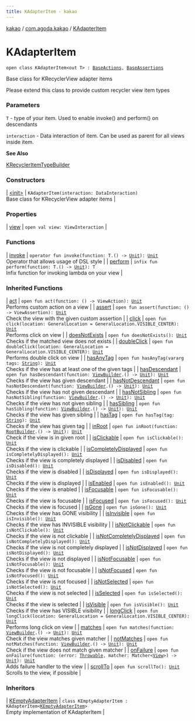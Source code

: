 ```yaml
---
title: KAdapterItem - kakao
---
```


[kakao](../../index.html) / [com.agoda.kakao](../index.html) / [KAdapterItem](.)

# KAdapterItem

`open class KAdapterItem<out T> : `[`BaseActions`](../-base-actions/index.html)`, `[`BaseAssertions`](../-base-assertions/index.html)

Base class for KRecyclerView adapter items

Please extend this class to provide custom recycler view item types

### Parameters

`T` - type of your item. Used to enable invoke() and perform() on descendants

`interaction` - Data interaction of item. Can be used as parent for all views inside item.

**See Also**

[KRecyclerItemTypeBuilder](../-k-recycler-item-type-builder/index.html)

### Constructors

| [&lt;init&gt;](-init-.html) | `KAdapterItem(interaction: DataInteraction)`<br>Base class for KRecyclerView adapter items |

### Properties

| [view](view.html) | `open val view: ViewInteraction` |

### Functions

| [invoke](invoke.html) | `operator fun invoke(function: T.() -> `[`Unit`](https://kotlinlang.org/api/latest/jvm/stdlib/kotlin/-unit/index.html)`): `[`Unit`](https://kotlinlang.org/api/latest/jvm/stdlib/kotlin/-unit/index.html)<br>Operator that allows usage of DSL style |
| [perform](perform.html) | `infix fun perform(function: T.() -> `[`Unit`](https://kotlinlang.org/api/latest/jvm/stdlib/kotlin/-unit/index.html)`): T`<br>Infix function for invoking lambda on your view |

### Inherited Functions

| [act](../-base-actions/act.html) | `open fun act(function: () -> ViewAction): `[`Unit`](https://kotlinlang.org/api/latest/jvm/stdlib/kotlin/-unit/index.html)<br>Performs custom action on a view |
| [assert](../-base-assertions/assert.html) | `open fun assert(function: () -> ViewAssertion): `[`Unit`](https://kotlinlang.org/api/latest/jvm/stdlib/kotlin/-unit/index.html)<br>Check the view with the given custom assertion |
| [click](../-base-actions/click.html) | `open fun click(location: GeneralLocation = GeneralLocation.VISIBLE_CENTER): `[`Unit`](https://kotlinlang.org/api/latest/jvm/stdlib/kotlin/-unit/index.html)<br>Performs click on view |
| [doesNotExists](../-base-assertions/does-not-exists.html) | `open fun doesNotExists(): `[`Unit`](https://kotlinlang.org/api/latest/jvm/stdlib/kotlin/-unit/index.html)<br>Checks if the matched view does not exists |
| [doubleClick](../-base-actions/double-click.html) | `open fun doubleClick(location: GeneralLocation = GeneralLocation.VISIBLE_CENTER): `[`Unit`](https://kotlinlang.org/api/latest/jvm/stdlib/kotlin/-unit/index.html)<br>Performs double click on view |
| [hasAnyTag](../-base-assertions/has-any-tag.html) | `open fun hasAnyTag(vararg tags: `[`String`](https://kotlinlang.org/api/latest/jvm/stdlib/kotlin/-string/index.html)`): `[`Unit`](https://kotlinlang.org/api/latest/jvm/stdlib/kotlin/-unit/index.html)<br>Checks if the view has at least one of the given tags |
| [hasDescendant](../-base-assertions/has-descendant.html) | `open fun hasDescendant(function: `[`ViewBuilder`](../-view-builder/index.html)`.() -> `[`Unit`](https://kotlinlang.org/api/latest/jvm/stdlib/kotlin/-unit/index.html)`): `[`Unit`](https://kotlinlang.org/api/latest/jvm/stdlib/kotlin/-unit/index.html)<br>Checks if the view has given descendant |
| [hasNotDescendant](../-base-assertions/has-not-descendant.html) | `open fun hasNotDescendant(function: `[`ViewBuilder`](../-view-builder/index.html)`.() -> `[`Unit`](https://kotlinlang.org/api/latest/jvm/stdlib/kotlin/-unit/index.html)`): `[`Unit`](https://kotlinlang.org/api/latest/jvm/stdlib/kotlin/-unit/index.html)<br>Checks if the view has not given descendant |
| [hasNotSibling](../-base-assertions/has-not-sibling.html) | `open fun hasNotSibling(function: `[`ViewBuilder`](../-view-builder/index.html)`.() -> `[`Unit`](https://kotlinlang.org/api/latest/jvm/stdlib/kotlin/-unit/index.html)`): `[`Unit`](https://kotlinlang.org/api/latest/jvm/stdlib/kotlin/-unit/index.html)<br>Checks if the view has not given sibling |
| [hasSibling](../-base-assertions/has-sibling.html) | `open fun hasSibling(function: `[`ViewBuilder`](../-view-builder/index.html)`.() -> `[`Unit`](https://kotlinlang.org/api/latest/jvm/stdlib/kotlin/-unit/index.html)`): `[`Unit`](https://kotlinlang.org/api/latest/jvm/stdlib/kotlin/-unit/index.html)<br>Checks if the view has given sibling |
| [hasTag](../-base-assertions/has-tag.html) | `open fun hasTag(tag: `[`String`](https://kotlinlang.org/api/latest/jvm/stdlib/kotlin/-string/index.html)`): `[`Unit`](https://kotlinlang.org/api/latest/jvm/stdlib/kotlin/-unit/index.html)<br>Checks if the view has given tag |
| [inRoot](../-base-assertions/in-root.html) | `open fun inRoot(function: `[`RootBuilder`](../-root-builder/index.html)`.() -> `[`Unit`](https://kotlinlang.org/api/latest/jvm/stdlib/kotlin/-unit/index.html)`): `[`Unit`](https://kotlinlang.org/api/latest/jvm/stdlib/kotlin/-unit/index.html)<br>Check if the view is in given root |
| [isClickable](../-base-assertions/is-clickable.html) | `open fun isClickable(): `[`Unit`](https://kotlinlang.org/api/latest/jvm/stdlib/kotlin/-unit/index.html)<br>Checks if the view is clickable |
| [isCompletelyDisplayed](../-base-assertions/is-completely-displayed.html) | `open fun isCompletelyDisplayed(): `[`Unit`](https://kotlinlang.org/api/latest/jvm/stdlib/kotlin/-unit/index.html)<br>Checks if the view is completely displayed |
| [isDisabled](../-base-assertions/is-disabled.html) | `open fun isDisabled(): `[`Unit`](https://kotlinlang.org/api/latest/jvm/stdlib/kotlin/-unit/index.html)<br>Checks if the view is disabled |
| [isDisplayed](../-base-assertions/is-displayed.html) | `open fun isDisplayed(): `[`Unit`](https://kotlinlang.org/api/latest/jvm/stdlib/kotlin/-unit/index.html)<br>Checks if the view is displayed |
| [isEnabled](../-base-assertions/is-enabled.html) | `open fun isEnabled(): `[`Unit`](https://kotlinlang.org/api/latest/jvm/stdlib/kotlin/-unit/index.html)<br>Checks if the view is enabled |
| [isFocusable](../-base-assertions/is-focusable.html) | `open fun isFocusable(): `[`Unit`](https://kotlinlang.org/api/latest/jvm/stdlib/kotlin/-unit/index.html)<br>Checks if the view is focusable |
| [isFocused](../-base-assertions/is-focused.html) | `open fun isFocused(): `[`Unit`](https://kotlinlang.org/api/latest/jvm/stdlib/kotlin/-unit/index.html)<br>Checks if the view is focused |
| [isGone](../-base-assertions/is-gone.html) | `open fun isGone(): `[`Unit`](https://kotlinlang.org/api/latest/jvm/stdlib/kotlin/-unit/index.html)<br>Checks if the view has GONE visibility |
| [isInvisible](../-base-assertions/is-invisible.html) | `open fun isInvisible(): `[`Unit`](https://kotlinlang.org/api/latest/jvm/stdlib/kotlin/-unit/index.html)<br>Checks if the view has INVISIBLE visibility |
| [isNotClickable](../-base-assertions/is-not-clickable.html) | `open fun isNotClickable(): `[`Unit`](https://kotlinlang.org/api/latest/jvm/stdlib/kotlin/-unit/index.html)<br>Checks if the view is not clickable |
| [isNotCompletelyDisplayed](../-base-assertions/is-not-completely-displayed.html) | `open fun isNotCompletelyDisplayed(): `[`Unit`](https://kotlinlang.org/api/latest/jvm/stdlib/kotlin/-unit/index.html)<br>Checks if the view is not completely displayed |
| [isNotDisplayed](../-base-assertions/is-not-displayed.html) | `open fun isNotDisplayed(): `[`Unit`](https://kotlinlang.org/api/latest/jvm/stdlib/kotlin/-unit/index.html)<br>Checks if the view is not displayed |
| [isNotFocusable](../-base-assertions/is-not-focusable.html) | `open fun isNotFocusable(): `[`Unit`](https://kotlinlang.org/api/latest/jvm/stdlib/kotlin/-unit/index.html)<br>Checks if the view is not focusable |
| [isNotFocused](../-base-assertions/is-not-focused.html) | `open fun isNotFocused(): `[`Unit`](https://kotlinlang.org/api/latest/jvm/stdlib/kotlin/-unit/index.html)<br>Checks if the view is not focused |
| [isNotSelected](../-base-assertions/is-not-selected.html) | `open fun isNotSelected(): `[`Unit`](https://kotlinlang.org/api/latest/jvm/stdlib/kotlin/-unit/index.html)<br>Checks if the view is not selected |
| [isSelected](../-base-assertions/is-selected.html) | `open fun isSelected(): `[`Unit`](https://kotlinlang.org/api/latest/jvm/stdlib/kotlin/-unit/index.html)<br>Checks if the view is selected |
| [isVisible](../-base-assertions/is-visible.html) | `open fun isVisible(): `[`Unit`](https://kotlinlang.org/api/latest/jvm/stdlib/kotlin/-unit/index.html)<br>Checks if the view has VISIBLE visibility |
| [longClick](../-base-actions/long-click.html) | `open fun longClick(location: GeneralLocation = GeneralLocation.VISIBLE_CENTER): `[`Unit`](https://kotlinlang.org/api/latest/jvm/stdlib/kotlin/-unit/index.html)<br>Performs long click on view |
| [matches](../-base-assertions/matches.html) | `open fun matches(function: `[`ViewBuilder`](../-view-builder/index.html)`.() -> `[`Unit`](https://kotlinlang.org/api/latest/jvm/stdlib/kotlin/-unit/index.html)`): `[`Unit`](https://kotlinlang.org/api/latest/jvm/stdlib/kotlin/-unit/index.html)<br>Check if the view matches given matcher |
| [notMatches](../-base-assertions/not-matches.html) | `open fun notMatches(function: `[`ViewBuilder`](../-view-builder/index.html)`.() -> `[`Unit`](https://kotlinlang.org/api/latest/jvm/stdlib/kotlin/-unit/index.html)`): `[`Unit`](https://kotlinlang.org/api/latest/jvm/stdlib/kotlin/-unit/index.html)<br>Check if the view does not match given matcher |
| [onFailure](../-base-actions/on-failure.html) | `open fun onFailure(function: (error: `[`Throwable`](https://kotlinlang.org/api/latest/jvm/stdlib/kotlin/-throwable/index.html)`, matcher: Matcher<`[`View`](https://developer.android.com/reference/android/view/View.html)`>) -> `[`Unit`](https://kotlinlang.org/api/latest/jvm/stdlib/kotlin/-unit/index.html)`): `[`Unit`](https://kotlinlang.org/api/latest/jvm/stdlib/kotlin/-unit/index.html)<br>Adds failure handler to the view |
| [scrollTo](../-base-actions/scroll-to.html) | `open fun scrollTo(): `[`Unit`](https://kotlinlang.org/api/latest/jvm/stdlib/kotlin/-unit/index.html)<br>Scrolls to the view, if possible |

### Inheritors

| [KEmptyAdapterItem](../-k-empty-adapter-item/index.html) | `class KEmptyAdapterItem : KAdapterItem<`[`KEmptyAdapterItem`](../-k-empty-adapter-item/index.html)`>`<br>Empty implementation of KAdapterItem |

